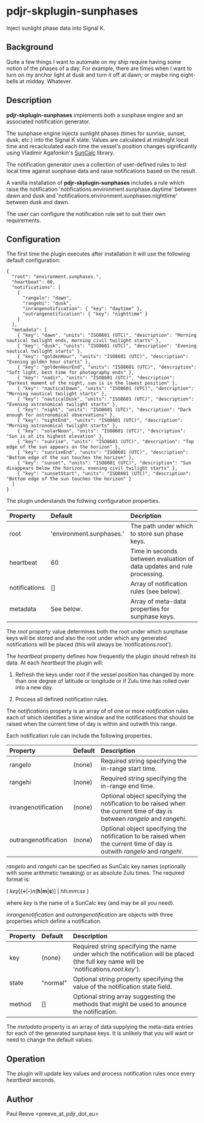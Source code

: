# pdjr-skplugin-sunphases

Inject sunlight phase data into Signal K.

## Background

Quite a few things I want to automate on my ship require having some
notion of the phases of a day.
For example, there are times when I want to turn on my anchor light
at dusk and turn it off at dawn; or maybe ring eight-bells at midday.
Whatever.

## Description

__pdjr-skplugin-sunphases__ implements both a sunphase engine and an
associated notification generator.

The sunphase engine injects sunlight phases (times for sunrise, sunset,
dusk, etc.) into the Signal K state.
Values are calculated at midnight local time and recaclculated each
time the vessel's position changes significantly using Vladimir
Agafonkin's [SunCalc](https://github.com/mourner/suncalc) library.

The notification generator uses a collection of user-defined rules to
test local time against sunphase data and raise notifications based on
the result.

A vanilla installation of __pdjr-skplugin-sunphases__ includes a rule
which raise the notification
'notifications.environment.sunphase.daytime' between dawn and dusk and
'notifications.environment.sunphases.nighttime' between dusk and dawn.

The user can configure the notification rule set to suit their own
requirements.  

## Configuration

The first time the plugin executes after installation it will use the
following default configuration:
```
{
  "root": "environment.sunphases.",
  "heartbeat": 60,
  "notifications": [
    {
      "rangelo": "dawn",
      "rangehi": "dusk",
      "inrangenotification": { "key": "daytime" },
      "outrangenotification": { "key": "nighttime" }
    }
  ],
  "metadata": [
    { "key": "dawn", "units": "ISO8601 (UTC)", "description": "Morning nautical twilight ends, morning civil twilight starts" },
    { "key": "dusk", "units": "ISO8601 (UTC)", "description": "Evening nautical twilight starts" },
    { "key": "goldenHour", "units": "ISO8601 (UTC)", "description": "Evening golden hour starts" },
    { "key": "goldenHourEnd", "units": "ISO8601 (UTC)", "description": "Soft light, best time for photography ends" },
    { "key": "nadir", "units": "ISO8601 (UTC)", "description": "Darkest moment of the night, sun is in the lowest position" },
    { "key": "nauticalDawn", "units": "ISO8601 (UTC)", "description": "Morning nautical twilight starts" },
    { "key": "nauticalDusk", "units": "ISO8601 (UTC)", "description": "Evening astronomical twilight starts" },
    { "key": "night", "units": "ISO8601 (UTC)", "description": "Dark enough for astronomical observations" },
    { "key": "nightEnd", "units": "ISO8601 (UTC)", "description": "Morning astronomical twilight starts" },
    { "key": "solarNoon", "units": "ISO8601 (UTC)", "description": "Sun is at its highest elevation" },
    { "key": "sunrise", "units": "ISO8601 (UTC)", "description": "Top edge of the sun appears on the horizon" },
    { "key": "sunriseEnd", "units": "ISO8601 (UTC)", "description": "Bottom edge of the sun touches the horizon" },
    { "key": "sunset", "units": "ISO8601 (UTC)", "description": "Sun disappears below the horizon, evening civil twilight starts" },
    { "key": "sunsetStart", "units": "ISO8601 (UTC)", "description": "Bottom edge of the sun touches the horizon" }
  ]
}
```

The plugin understands the follwing configuration properties.

| Property      | Default                  | Decription |
| :------------ | :----------------------- | :--------- |
| root          | 'environment.sunphases.' | The path under which to store sun phase keys. |
| heartbeat     | 60                       | Time in seconds between evaluation of data updates and rule processing. |
| notifications | []                       | Array of notification rules (see below). |
| metadata      | See below.               | Array of meta-data properties for sunphase keys. |

The *root* property value determines both the root under which sunphase
keys will be stored and also the root under which any generated
notifications will be placed (this will always be 'notifications.*root*').

The *heartbeat* property defines how frequently the plugin should
refresh its data.
At each *heartbeat* the plugin will:

1. Refresh the keys under *root* if the vessel position has changed by
   more than one degree of latitude or longitude or if Zulu time has
   rolled over into a new day.

2. Process all defined notification rules.

The *notifications* property is an array of of one or more
*notification* rules each of which identifies a time window and the
notifications that should be raised when the current time of day is
within and outwith this range.

Each notification rule can include the following properties.

| Property             | Default | Description |
| :------------------- | :------ | :---------- |
| rangelo              | (none)  | Required string specifying the in-range start time. |
| rangehi              | (none)  | Required string specifying the in-range end time. |
| inrangenotification  | (none)  | Optional object specifying the notification to be raised when the current time of day is between *rangelo* and *rangehi*. |
| outrangenotification | (none)  | Optional object specifying the notification to be raised when the current time of day is outwith *rangelo* and *rangehi*. |

*rangelo* and *rangehi* can be specified as SunCalc key names
(optionally with some arithmetic tweaking) or as absolute Zulu times.
The required format is:

( *key*[(__+__|__-__)*n*(__h__|__m__|__s__)] | *hh*__:__*mm*__:__*ss* )

where *key* is the name of a SunCalc key (and may be all you need).

*inrangenotification* and *outrangenotification* are objects with three
properties which define a notification.

| Property | Default  | Description |
| :------- | :------- | :---------- |
| key      | (none)   | Required string specifying the name under which the notification will be placed (the full key name will be 'notifications.*root*.*key*'). |
| state    | "normal" | Optional string property specifying the value of the notification state field. |
| method   | []       | Optional string array suggesting the methods that might be used to anounce the notification. |

The *metadata* property is an array of data supplying the meta-data
entries for each of the generated sunphase keys.
It is unlikely that you will want or need to change the default values.

## Operation

The plugin will update key values and process notification rules once
every *heartbeat* seconds.

## Author

Paul Reeve <preeve_at_pdjr_dot_eu>
